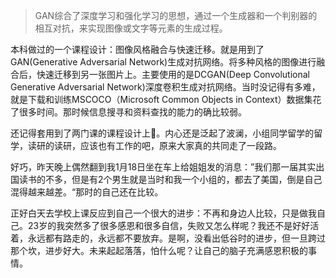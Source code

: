 > GAN综合了深度学习和强化学习的思想，通过一个生成器和一个判别器的相互对抗，来实现图像或文字等元素的生成过程。

本科做过的一个课程设计：图像风格融合与快速迁移。就是用到了GAN(Generative Adversarial Network)生成对抗网络。将多种风格的图像进行融合后，快速迁移到另一张图片上。主要使用的是DCGAN(Deep Convolutional Generative Adversarial Network)深度卷积生成对抗网络。当时没记得有多难，就是下载和训练MSCOCO（Microsoft Common Objects in Context）数据集花了很多时间。那时候信息搜寻和资料查找的能力的确比较弱。

还记得套用到了两门课的课程设计上🌚。内心还是泛起了波澜，小组同学留学的留学，读研的读研，应该也有工作的吧，原来大家真的共同走了一段路。

好巧，昨天晚上偶然翻到我1月18日坐在车上给姐姐发的消息：”我们那一届其实出国读书的不多，但是有2个男生就是当时和我一个小组的，都去了美国，倒是自己混得越来越差。“那时的自己还在比较。

正好白天去学校上课反应到自己一个很大的进步：不再和身边人比较，只是做我自己。23岁的我突然多了很多感恩和很多自信，失败又怎么样呢？我还不是好好活着，永远都有路走的，永远都不要放弃。是啊，没看出低谷时的进步，但一旦跨过那个坎，进步好大。未来起起落落，怕什么呢？让自己的脑子充满感恩积极的事情。